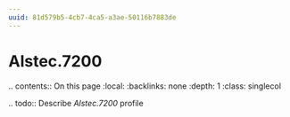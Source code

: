 ```yaml
---
uuid: 81d579b5-4cb7-4ca5-a3ae-50116b7883de
---
```



# Alstec.7200

.. contents:: On this page
    :local:
    :backlinks: none
    :depth: 1
    :class: singlecol

.. todo::
    Describe *Alstec.7200* profile

